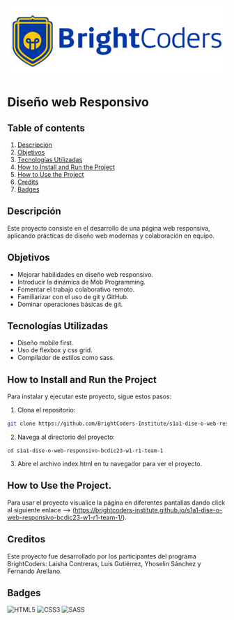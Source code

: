 ![BrightCoders Logo](img/logo.jpg)

# Diseño web Responsivo

## Table of contents

1. [Descripción](#descripción)
1. [Objetivos](#objetivos)
1. [Tecnologías Utilizadas](#tecnologías-utilizadas)
1. [How to Install and Run the Project](#how-to-install-and-run-the-project)
1. [How to Use the Project](#how-to-use-the-project)
1. [Credits](#creditos)
1. [Badges](#badges)

## Descripción

Este proyecto consiste en el desarrollo de una página web responsiva, aplicando prácticas de diseño web modernas y colaboración en equipo.

## Objetivos

- Mejorar habilidades en diseño web responsivo.
- Introducir la dinámica de Mob Programming.
- Fomentar el trabajo colaborativo remoto.
- Familiarizar con el uso de git y GitHub.
- Dominar operaciones básicas de git.

## Tecnologías Utilizadas

* Diseño mobile first.
* Uso de flexbox y css grid.
* Compilador de estilos como sass.

## How to Install and Run the Project

Para instalar y ejecutar este proyecto, sigue estos pasos:

1. Clona el repositorio:
```bash
git clone https://github.com/BrightCoders-Institute/s1a1-dise-o-web-responsivo-bcdic23-w1-r1-team-1.git
```
2. Navega al directorio del proyecto:
```bashs
cd s1a1-dise-o-web-responsivo-bcdic23-w1-r1-team-1
```
3. Abre el archivo index.html en tu navegador para ver el proyecto.

## How to Use the Project.
Para usar el proyecto visualice la página en diferentes pantallas dando click al siguiente enlace --> (https://brightcoders-institute.github.io/s1a1-dise-o-web-responsivo-bcdic23-w1-r1-team-1/).

## Creditos
Este proyecto fue desarrollado por los participantes del programa BrightCoders: Laisha Contreras, Luis Gutiérrez, Yhoselin Sánchez y Fernando Arellano.

## Badges
![HTML5](https://img.shields.io/badge/HTML5-E34F26?style=for-the-badge&logo=html5&logoColor=white)
![CSS3](https://img.shields.io/badge/CSS3-1572B6?style=for-the-badge&logo=css3&logoColor=white)
![SASS](https://img.shields.io/badge/SASS-hotpink.svg?style=for-the-badge&logo=SASS&logoColor=white)
